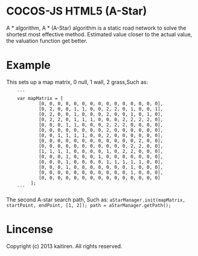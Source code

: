 COCOS-JS HTML5 (A-Star)
=======================

A * algorithm, A * (A-Star) algorithm is a static road network to solve the shortest most effective method. Estimated value closer to the actual value, the valuation function get better.


# Example

This sets up a map matrix, 0 null, 1 wall, 2 grass,Such as:
        
        ```
        var mapMatrix = [
                [0, 0, 0, 0, 0, 0, 0, 0, 0, 0, 0, 0, 0, 0, 0],
                [0, 2, 0, 0, 1, 1, 0, 0, 2, 2, 0, 1, 0, 0, 1],
                [0, 2, 0, 0, 1, 0, 0, 0, 2, 0, 0, 1, 0, 1, 0],
                [0, 2, 2, 0, 1, 1, 1, 0, 0, 0, 2, 2, 2, 2, 0],
                [0, 0, 0, 1, 1, 0, 0, 0, 2, 2, 2, 0, 0, 0, 0],
                [0, 0, 0, 0, 0, 0, 0, 0, 2, 0, 0, 0, 0, 0, 0],
                [0, 0, 1, 1, 1, 1, 0, 0, 2, 0, 0, 0, 0, 0, 0],
                [0, 0, 0, 0, 0, 0, 0, 0, 0, 0, 0, 0, 2, 0, 0],
                [0, 0, 0, 0, 0, 0, 0, 0, 0, 0, 0, 2, 2, 0, 0],
                [1, 1, 1, 1, 0, 0, 0, 0, 1, 0, 2, 2, 0, 0, 0],
                [0, 0, 0, 1, 0, 0, 0, 1, 0, 0, 0, 0, 0, 0, 0],
                [0, 0, 0, 1, 0, 0, 0, 0, 1, 1, 1, 1, 1, 0, 0],
                [0, 0, 0, 1, 0, 0, 0, 0, 0, 0, 0, 1, 0, 0, 0],
                [0, 0, 0, 0, 0, 0, 0, 0, 0, 0, 0, 1, 0, 0, 0],
                [0, 0, 0, 0, 0, 0, 0, 0, 0, 0, 0, 0, 0, 0, 0]
             ];
        ```
        
The second A-star search path, Such as:
       ```
       aStarManager.init(mapMatrix, startPoint, endPoint, [1, 2]);
       path = aStarManager.getPath();
       ```
       
Lincense
========
Copyright (c) 2013 kaitiren. All rights reserved.


